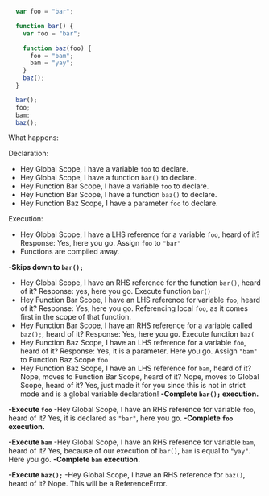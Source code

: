 ```javascript
  var foo = "bar";

  function bar() {
    var foo = "bar";

    function baz(foo) {
      foo = "bam";
      bam = "yay";
    }
    baz();
  }

  bar();
  foo;
  bam;
  baz();
```

What happens:

Declaration:
- Hey Global Scope, I have a variable `foo` to declare.
- Hey Global Scope, I have a function `bar()` to declare.
- Hey Function Bar Scope, I have a variable `foo` to declare.
- Hey Function Bar Scope, I have a function `baz()` to declare.
- Hey Function Baz Scope, I have a parameter `foo` to declare.


Execution:
- Hey Global Scope, I have a LHS reference for a variable `foo`, heard of it? Response: Yes, here you go. Assign `foo` to `"bar"`
- Functions are compiled away.

**-Skips down to `bar();`**
- Hey Global Scope, I have an RHS reference for the function `bar()`, heard of it? Response: yes, here you go. Execute function `bar()`
- Hey Function Bar Scope, I have an LHS reference for variable `foo`, heard of it? Response: Yes, here you go. Referencing local `foo`, as it comes first in the scope of that function.
- Hey Function Bar Scope, I have an RHS reference for a variable called `baz();`, heard of it? Response: Yes, here you go. Execute function `baz(`
- Hey Function Baz Scope, I have an LHS reference for a variable `foo`, heard of it? Response: Yes, it is a parameter. Here you go. Assign `"bam"` to Function Baz Scope `foo`
- Hey Function Baz Scope, I have an LHS reference for `bam`, heard of it? Nope, moves to Function Bar Scope, heard of it? Nope, moves to Global Scope, heard of it? Yes, just made it for you since this is not in strict mode and is a global variable declaration!
**-Complete `bar();` execution.**

**-Execute `foo`**
-Hey Global Scope, I have an RHS reference for variable `foo`, heard of it? Yes, it is declared as `"bar"`, here you go.
**-Complete `foo` execution.**

**-Execute `bam`**
-Hey Global Scope, I have an RHS reference for variable `bam`, heard of it? Yes, because of our execution of `bar()`, `bam` is equal to `"yay"`. Here you go.
**-Complete `bam` execution.**

**-Execute `baz();`**
-Hey Global Scope, I have an RHS reference for `baz()`, heard of it? Nope. This will be a ReferenceError. 